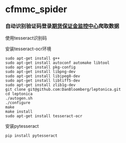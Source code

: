 # cfmmc_spider

### 自动识别验证码登录[期货保证金监控中心](https://investorservice.cfmmc.com/)爬取数据


使用tesseract识别码

安装tesseract-ocr环境
```
sudo apt-get install g++
sudo apt-get install autoconf automake libtool
sudo apt-get install pkg-config
sudo apt-get install libpng-dev
sudo apt-get install libjpeg8-dev
sudo apt-get install libtiff5-dev
sudo apt-get install zlib1g-dev
git clone git@github.com:DanBloomberg/leptonica.git
cd leptonica
./autogen.sh
./configure
make
make install
sudo apt-get install tesseract-ocr
```
安装pytesseract
```
pip install pytesseract
```
